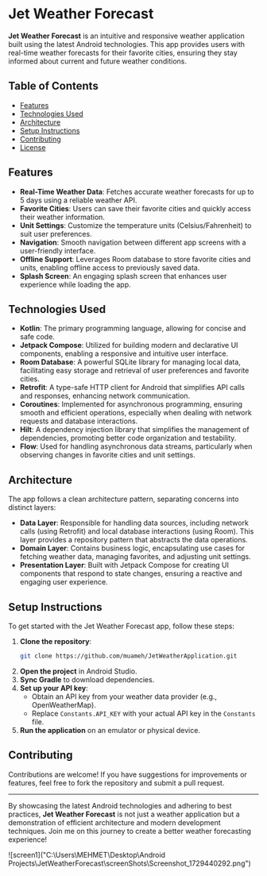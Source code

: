 # Jet Weather Forecast

**Jet Weather Forecast** is an intuitive and responsive weather application built using the latest Android technologies. This app provides users with real-time weather forecasts for their favorite cities, ensuring they stay informed about current and future weather conditions.

## Table of Contents

- [Features](#features)
- [Technologies Used](#technologies-used)
- [Architecture](#architecture)
- [Setup Instructions](#setup-instructions)
- [Contributing](#contributing)
- [License](#license)

## Features

- **Real-Time Weather Data**: Fetches accurate weather forecasts for up to 5 days using a reliable weather API.
- **Favorite Cities**: Users can save their favorite cities and quickly access their weather information.
- **Unit Settings**: Customize the temperature units (Celsius/Fahrenheit) to suit user preferences.
- **Navigation**: Smooth navigation between different app screens with a user-friendly interface.
- **Offline Support**: Leverages Room database to store favorite cities and units, enabling offline access to previously saved data.
- **Splash Screen**: An engaging splash screen that enhances user experience while loading the app.

## Technologies Used

- **Kotlin**: The primary programming language, allowing for concise and safe code.
- **Jetpack Compose**: Utilized for building modern and declarative UI components, enabling a responsive and intuitive user interface.
- **Room Database**: A powerful SQLite library for managing local data, facilitating easy storage and retrieval of user preferences and favorite cities.
- **Retrofit**: A type-safe HTTP client for Android that simplifies API calls and responses, enhancing network communication.
- **Coroutines**: Implemented for asynchronous programming, ensuring smooth and efficient operations, especially when dealing with network requests and database interactions.
- **Hilt**: A dependency injection library that simplifies the management of dependencies, promoting better code organization and testability.
- **Flow**: Used for handling asynchronous data streams, particularly when observing changes in favorite cities and unit settings.

## Architecture

The app follows a clean architecture pattern, separating concerns into distinct layers:

- **Data Layer**: Responsible for handling data sources, including network calls (using Retrofit) and local database interactions (using Room). This layer provides a repository pattern that abstracts the data operations.
- **Domain Layer**: Contains business logic, encapsulating use cases for fetching weather data, managing favorites, and adjusting unit settings.
- **Presentation Layer**: Built with Jetpack Compose for creating UI components that respond to state changes, ensuring a reactive and engaging user experience.

## Setup Instructions

To get started with the Jet Weather Forecast app, follow these steps:

1. **Clone the repository**:
    ```bash
    git clone https://github.com/muameh/JetWeatherApplication.git
    ```
2. **Open the project** in Android Studio.
3. **Sync Gradle** to download dependencies.
4. **Set up your API key**:
    - Obtain an API key from your weather data provider (e.g., OpenWeatherMap).
    - Replace `Constants.API_KEY` with your actual API key in the `Constants` file.
5. **Run the application** on an emulator or physical device.

## Contributing

Contributions are welcome! If you have suggestions for improvements or features, feel free to fork the repository and submit a pull request.

---

By showcasing the latest Android technologies and adhering to best practices, **Jet Weather Forecast** is not just a weather application but a demonstration of efficient architecture and modern development techniques. Join me on this journey to create a better weather forecasting experience!

![screen1]("C:\Users\MEHMET\Desktop\Android Projects\JetWeatherForecast\screenShots\Screenshot_1729440292.png")
